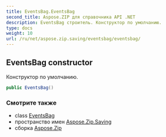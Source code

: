 ```yaml
---
title: EventsBag.EventsBag
second_title: Aspose.ZIP для справочника API .NET
description: EventsBag строитель. Конструктор по умолчанию.
type: docs
weight: 10
url: /ru/net/aspose.zip.saving/eventsbag/eventsbag/
---
```

## EventsBag constructor

Конструктор по умолчанию.

```csharp
public EventsBag()
```

### Смотрите также

* class [EventsBag](../)
* пространство имен [Aspose.Zip.Saving](../../eventsbag/)
* сборка [Aspose.Zip](../../../)


